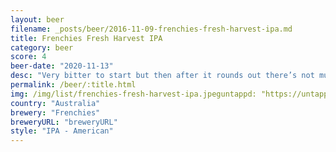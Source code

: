 ```yaml
---
layout: beer
filename: _posts/beer/2016-11-09-frenchies-fresh-harvest-ipa.md
title: Frenchies Fresh Harvest IPA
category: beer
score: 4
beer-date: "2020-11-13"
desc: "Very bitter to start but then after it rounds out there’s not much left. Maybe I shouldn’t have ordered craft beer from a burger shop"
permalink: /beer/:title.html
img: /img/list/frenchies-fresh-harvest-ipa.jpeguntappd: "https://untappd.com/b/frenchies-fresh-harvest-ipa---ddh-west-coast-ipa/3735192"
country: "Australia"
brewery: "Frenchies"
breweryURL: "breweryURL"
style: "IPA - American"
---
```

